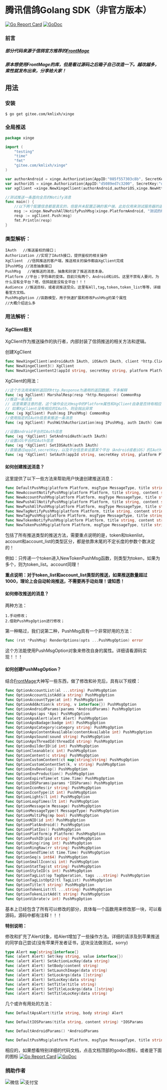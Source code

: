 # 腾讯信鸽Golang SDK（非官方版本）

[![Go Report Card](https://goreportcard.com/badge/gitee.com/kmlixh/xinge)](https://goreportcard.com/report/gitee.com/kmlixh/xinge)
[![GoDoc](https://godoc.org/gitee.com/kmlixh/xinge?status.svg)](https://godoc.org/gitee.com/kmlixh/xinge)

### 前言
##### 部分代码来源于信鸽官方推荐的[FrontMage](https://github.com/FrontMage/xinge)
##### 原本想使用FrontMage的库，但是看过源码之后箱子自己改造一下。越改越多，索性就发布出来，分享给大家！

## 用法

### 安装
`$ go get gitee.com/kmlixh/xinge`

### 全局推送
```go
package xinge

import (
	"testing"
	"time"
	"fmt"
	"gitee.com/kmlixh/xinge"
)

var authorAndroid = xinge.Authorization{AppID:"085f557303c8b", SecretKey:"046cf0c53a1bf6683bb22020a0ed8fec"}
var authoriOS = xinge.Authorization{AppID:"d5089ed7c3200", SecretKey:"d46a1b7d9d5327df90519d758cee8a1d"}
var xgClient =xinge.NewXingeClient(authorAndroid,authoriOS,xinge.NewHttpClient())

//测试推送一条面向全员的Notify消息
func main() {
	//以下两个配置信息都是真实的，但是并未配置正确的客户端，此处仅用来测试服务器的返回是否一致
	msg := xinge.NewPushAllNotifyPushMsg(xinge.PlatformAndroid, "测试的标题", "测试的内容"+time.Now().String())
	resp := xgClient.Push(msg)
	fmt.Println(resp)
}
```
### 类型解析：
```cgo
IAuth   //推送鉴权的接口；
Authorization //实现了IAuth接口，提供鉴权的相关操作
XgClient  //信鸽推送的客户端，推送相关的操作都由XgClient完成
IPushMSg //消息抽象接口
PushMsg   //被推送的消息，抽象和封装了推送消息本身。
Platform //平台；字符串的变体。目前只有两个，Android和iOS。这里不禁有人要问，为什么没有全平台？嗯，信鸽就是没有全平台！！！
Audience //推送目标，或者说推送受众。这里有All,tag,token,token_list等等，详细看官方文档。
PushMsgOption //函数模型，用于快速扩展和修改PushMsg的某个属性
//大概介绍这么多
```

### 用法解析：

#### XgClient相关

XgClient作为推送操作的执行者，内部封装了信鸽推送的相关方法和逻辑。

创建XgClient
```go
func NewXingeClient(androidAuth IAuth, iOSAuth IAuth, client *http.Client) XgClient
func NewXingeClient3() XgClient
func NewXingeClientent2(appId string, secretKey string, platform Platform) XgClient
```

XgClient的用法：
```go
//这个方法用来解析返回的http.Response为通用的返回数据，不多解释
func (xg XgClient) MarshalResp(resp *http.Response) CommonRsp
//推送一条消息
// 这里需要注意的是，这个操作会比对msg中的Platform属性和XgClient自身是否持有相应平台的IAuth
// 如果XgClient没有相应的IAuth，则会抛出异常
func (xg XgClient) Push(msg IPushMsg) CommonRsp
//使用指定的IAuth信息来推送一条消息
func (xg XgClient) PushWithAuthorization(msg IPushMsg, auth IAuth) CommonRsp

//设置Android平台的IAuth信息
func (xg *XgClient) SetAndroidAuth(auth IAuth)
//设置iOS平台的IAuth信息
func (xg *XgClient) SetIOSAuth(auth IAuth)
//直接通过appId,secretKey，以及平台信息来设置某个平台（Android或者iOS）的IAuth
func (xg *XgClient) SetAuth(appId string, secretKey string, platform Platform)

```
#### 如何创建推送消息？

这里提供了以下一些方法来帮助用户快速创建推送消息：
```go
func DefaultPushMsg(platform Platform, msgType MessageType, title string, content string) IPushMsg
func NewAccountNotifyPushMsg(platform Platform, title string, content string, accounts ...string) IPushMsg
func NewAccountPushMsg(platform Platform, msgType MessageType, title string, content string, accounts ...string) IPushMsg
func NewPushAllNotifyPushMsg(platform Platform, title string, content string) IPushMsg
func NewPushAllPushMsg(platform Platform, msgType MessageType, title string, content string) IPushMsg
func NewTagNotifyPushMsg(platform Platform, title string, content string, tagOpt TagOperation, tags ...string) IPushMsg
func NewTagPushMsg(platform Platform, msgType MessageType, title string, content string, tagOpt TagOperation, tags ...string) IPushMsg
func NewTokenNotifyPushMsg(platform Platform, title string, content string, tokens ...string) IPushMsg
func NewTokenPushMsg(platform Platform, msgType MessageType, title string, content string, tokens ...string) IPushMsg
```
包括了所有推送类型的推送方法，需要重点说明的是，token和tokenlist，account和account_list的类型区分，都是依靠末尾的不定长度的参数个数决定的！

例如：只传递一个token进入NewTokenPushMsg函数，则类型为token，如果为多个，则为token_list。account同理！

**重点说明：对于token_list和account_list类型的推送，如果推送数量超过1000，理论上会自动轮询推送，不需要再手动处理！请知悉！**

#### 如何修改推送的消息？
两种方法：

    1.手动修改；
    2.借助PushMsgOption进行修改；
第一种略过，我们说第二种，PushMsg具有一个非常好用的方法：

```go
func (rst *PushMsg) RenderOptions(opts ...PushMsgOption) error
```

这个方法能使用PushMsgOption对象来修改自身的属性。详细请看源码实现！！！

#### 如何创建PushMsgOption？

结合[FrontMage](https://github.com/FrontMage/xinge)大神写一些东西，做了修改和补充后，具有以下规模：

```go
func OptionAccountList(al ...string) PushMsgOption
func OptionAccountListAdd(a string) PushMsgOption
func OptionAccountType(at int) PushMsgOption
func OptionAddAction(k string, v interface{}) PushMsgOption
func OptionAndroidParams(params *AndroidParams) PushMsgOption
func OptionAps(aps *Aps) PushMsgOption
func OptionApsAlert(alert Alert) PushMsgOption
func OptionApsBadage(badge int) PushMsgOption
func OptionApsCategory(category string) PushMsgOption
func OptionApsContentAvailable(contentAvailable int) PushMsgOption
func OptionApsSound(sound string) PushMsgOption
func OptionApsThreadId(threadId string) PushMsgOption
func OptionBuilderID(id int) PushMsgOption
func OptionCleanable(c int) PushMsgOption
func OptionContent(c string) PushMsgOption
func OptionCustomContent(ct map[string]string) PushMsgOption
func OptionCustomContentSet(k, v string) PushMsgOption
func OptionEnvDevelop() PushMsgOption
func OptionEnvProduction() PushMsgOption
func OptionExpireTime(et time.Time) PushMsgOption
func OptionIOSParams(params *IOSParams) PushMsgOption
func OptionIconRes(ir string) PushMsgOption
func OptionIconType(it int) PushMsgOption
func OptionLights(l int) PushMsgOption
func OptionLoopTimes(lt int) PushMsgOption
func OptionMessage(m Message) PushMsgOption
func OptionMessageType(t MessageType) PushMsgOption
func OptionMultiPkg(mp bool) PushMsgOption
func OptionNID(id int) PushMsgOption
func OptionPlatAndroid() PushMsgOption
func OptionPlatIos() PushMsgOption
func OptionPlatform(p Platform) PushMsgOption
func OptionPushID(pid string) PushMsgOption
func OptionRing(ring int) PushMsgOption
func OptionRingRaw(rr string) PushMsgOption
func OptionSendTime(st time.Time) PushMsgOption
func OptionSeq(s int64) PushMsgOption
func OptionSmallIcon(si int) PushMsgOption
func OptionStatTag(st string) PushMsgOption
func OptionStyleID(s int) PushMsgOption
func OptionTagList(op TagOperation, tags ...string) PushMsgOption
func OptionTagListOpt2(tl TagList) PushMsgOption
func OptionTitle(t string) PushMsgOption
func OptionTokenList(tl ...string) PushMsgOption
func OptionTokenListAdd(t string) PushMsgOption
func OptionVibrate(v int) PushMsgOption
```
基本上已经包含了所有可以修改的部分，具体每一个函数用来修改那一块，可以看源码，源码中都有注释！！！

**特别说明：**

修改和扩充了Alert对象，给Alert增加了一些操作方法。详细的请涉及到苹果推送的同学自己尝试(没有苹果开发者证书，这块没法做测试，sorry)
```go
type Alert map[string]interface{}
func (alert Alert) Set(key string, value interface{})
func (alert Alert) SetActionLocKey(data string)
func (alert Alert) SetBody(content string)
func (alert Alert) SetLaunchImage(data string)
func (alert Alert) SetLocArgs(data []string)
func (alert Alert) SetLocKey(data string)
func (alert Alert) SetTitle(title string)
func (alert Alert) SetTitleLocArgs(data []string)
func (alert Alert) SetTitleLocKey(data string)
```
几个或许有用处的方法：

```go
func DefaultApsAlert(title string, body string) Alert

func DefaultIOSParams(title string, content string) *IOSParams

func DefaultAndroidParams() *AndroidParams

func DefaultPushMsg(platform Platform, msgType MessageType, title string, content string) IPushMsg

```
相应的，如果想看特别详细的代码文档，点击文档顶部的godoc图标，或者是下面的图标
[![Go Report Card](https://goreportcard.com/badge/gitee.com/kmlixh/xinge)](https://goreportcard.com/report/gitee.com/kmlixh/xinge)
[![GoDoc](https://godoc.org/gitee.com/kmlixh/xinge?status.svg)](https://godoc.org/gitee.com/kmlixh/xinge)

### 捐助作者

![微信](./wechat.png)
![支付宝](./alipay.jpg)